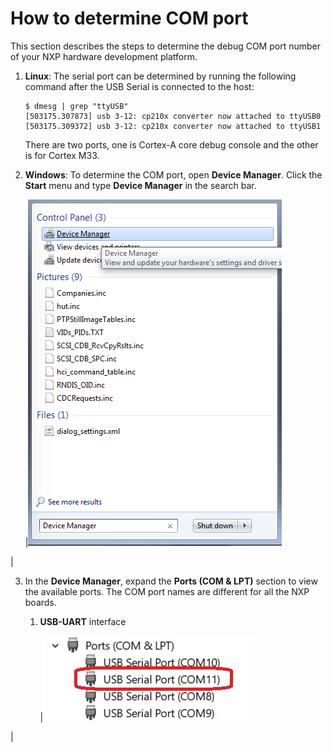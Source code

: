 # How to determine COM port

This section describes the steps to determine the debug COM port number of your NXP hardware development platform.

1.  **Linux**: The serial port can be determined by running the following command after the USB Serial is connected to the host:

    ```
    $ dmesg | grep "ttyUSB"
    [503175.307873] usb 3-12: cp210x converter now attached to ttyUSB0
    [503175.309372] usb 3-12: cp210x converter now attached to ttyUSB1
    ```

    There are two ports, one is Cortex-A core debug console and the other is for Cortex M33.

2.  **Windows**: To determine the COM port, open **Device Manager**. Click the **Start** menu and type **Device Manager** in the search bar.

    |![](../images/device_manager.png "Device Manager")

|

3.  In the **Device Manager**, expand the **Ports \(COM & LPT\)** section to view the available ports. The COM port names are different for all the NXP boards.
    1.  **USB-UART** interface

        |![](../images/usb_uart_interface_imx7ulp_b0.png "USB-UART interface")

|


